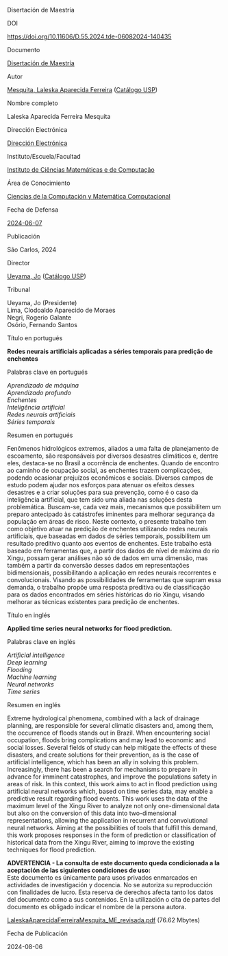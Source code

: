 Disertación de Maestría

DOI

https://doi.org/10.11606/D.55.2024.tde-06082024-140435

Documento

[Disertación de Maestría](https://www.teses.usp.br/index.php?option=com_jumi&fileid=11&Itemid=76&lang=es)

Autor

[Mesquita, Laleska Aparecida Ferreira](https://www.teses.usp.br/index.php?option=com_jumi&fileid=17&Itemid=160&id=87AC301F98D8&lang=es) ([Catálogo USP](http://dedalus.usp.br/F/?func=scan&scan_code=AUT&scan_start=Mesquita,%20Laleska%20Aparecida%20Ferreira))

Nombre completo

Laleska Aparecida Ferreira Mesquita

Dirección Electrónica

[Dirección Electrónica](javascript:;)

Instituto/Escuela/Facultad

[Instituto de Ciências Matemáticas e de Computação](https://www.teses.usp.br/index.php?option=com_jumi&fileid=30&Itemid=162&id=55&lang=es)

Área de Conocimiento

[Ciencias de la Computación y Matemática Computacional](https://www.teses.usp.br/index.php?option=com_jumi&fileid=9&Itemid=159&id=55134&prog=55002&exp=0&lang=es)

Fecha de Defensa

[2024-06-07](https://www.teses.usp.br/index.php?option=com_jumi&fileid=29&Itemid=158&id=2024&lang=es)

Publicación

São Carlos, 2024

Director

[Ueyama, Jo](https://www.teses.usp.br/index.php?option=com_jumi&fileid=14&Itemid=161&id=97A6B3DF4889&lang=es) ([Catálogo USP](http://dedalus.usp.br/F/?func=scan&scan_code=AUT&scan_start=Ueyama,%20Jo))  

Tribunal

Ueyama, Jo (Presidente)  
Lima, Clodoaldo Aparecido de Moraes  
Negri, Rogerio Galante  
Osório, Fernando Santos  

Título en portugués

**Redes neurais artificiais aplicadas a séries temporais para predição de enchentes**

Palabras clave en portugués

_Aprendizado de máquina_  
_Aprendizado profundo_  
_Enchentes_  
_Inteligência artificial_  
_Redes neurais artificiais_  
_Séries temporais_  

Resumen en portugués

Fenômenos hidrológicos extremos, aliados a uma falta de planejamento de escoamento, são responsáveis por diversos desastres climáticos e, dentre eles, destaca-se no Brasil a ocorrência de enchentes. Quando de encontro ao caminho de ocupação social, as enchentes trazem complicações, podendo ocasionar prejuízos econômicos e sociais. Diversos campos de estudo podem ajudar nos esforços para atenuar os efeitos desses desastres e a criar soluções para sua prevenção, como é o caso da inteligência artificial, que tem sido uma aliada nas soluções desta problemática. Buscam-se, cada vez mais, mecanismos que possibilitem um preparo antecipado às catástrofes iminentes para melhorar segurança da população em áreas de risco. Neste contexto, o presente trabalho tem como objetivo atuar na predição de enchentes utilizando redes neurais artificiais, que baseadas em dados de séries temporais, possibilitem um resultado preditivo quanto aos eventos de enchentes. Este trabalho está baseado em ferramentas que, a partir dos dados de nível de máxima do rio Xingu, possam gerar análises não só de dados em uma dimensão, mas também a partir da conversão desses dados em representações bidimensionais, possibilitando a aplicação em redes neurais recorrentes e convolucionais. Visando as possibilidades de ferramentas que supram essa demanda, o trabalho propõe uma resposta preditiva ou de classificação para os dados encontrados em séries históricas do rio Xingu, visando melhorar as técnicas existentes para predição de enchentes.

Título en inglés

**Applied time series neural networks for flood prediction.**

Palabras clave en inglés

_Artificial intelligence_  
_Deep learning_  
_Flooding_  
_Machine learning_  
_Neural networks_  
_Time series_  

Resumen en inglés

Extreme hydrological phenomena, combined with a lack of drainage planning, are responsible for several climatic disasters and, among them, the occurrence of floods stands out in Brazil. When encountering social occupation, floods bring complications and may lead to economic and social losses. Several fields of study can help mitigate the effects of these disasters, and create solutions for their prevention, as is the case of artificial intelligence, which has been an ally in solving this problem. Increasingly, there has been a search for mechanisms to prepare in advance for imminent catastrophes, and improve the populations safety in areas of risk. In this context, this work aims to act in flood prediction using artificial neural networks which, based on time series data, may enable a predictive result regarding flood events. This work uses the data of the maximum level of the Xingu River to analyze not only one-dimensional data but also on the conversion of this data into two-dimensional representations, allowing the application in recurrent and convolutional neural networks. Aiming at the possibilities of tools that fulfill this demand, this work proposes responses in the form of prediction or classification of historical data from the Xingu River, aiming to improve the existing techniques for flood prediction.

**ADVERTENCIA - La consulta de este documento queda condicionada a la aceptación de las siguientes condiciones de uso:**  
Este documento es únicamente para usos privados enmarcados en actividades de investigación y docencia. No se autoriza su reproducción con finalidades de lucro. Esta reserva de derechos afecta tanto los datos del documento como a sus contenidos. En la utilización o cita de partes del documento es obligado indicar el nombre de la persona autora.

[LaleskaAparecidaFerreiraMesquita\_ME\_revisada.pdf](https://www.teses.usp.br/teses/disponiveis/55/55134/tde-06082024-140435/publico/LaleskaAparecidaFerreiraMesquita_ME_revisada.pdf) (76.62 Mbytes)

Fecha de Publicación

2024-08-06